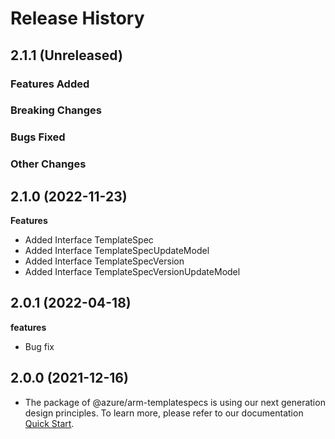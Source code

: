 # Release History

## 2.1.1 (Unreleased)

### Features Added

### Breaking Changes

### Bugs Fixed

### Other Changes

## 2.1.0 (2022-11-23)
    
**Features**

  - Added Interface TemplateSpec
  - Added Interface TemplateSpecUpdateModel
  - Added Interface TemplateSpecVersion
  - Added Interface TemplateSpecVersionUpdateModel
    
## 2.0.1 (2022-04-18)

**features**

  - Bug fix

## 2.0.0 (2021-12-16)

- The package of @azure/arm-templatespecs is using our next generation design principles. To learn more, please refer to our documentation [Quick Start](https://aka.ms/azsdk/js/mgmt/quickstart ).
